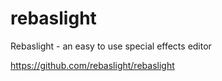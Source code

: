# rebaslight
Rebaslight - an easy to use special effects editor

https://github.com/rebaslight/rebaslight
